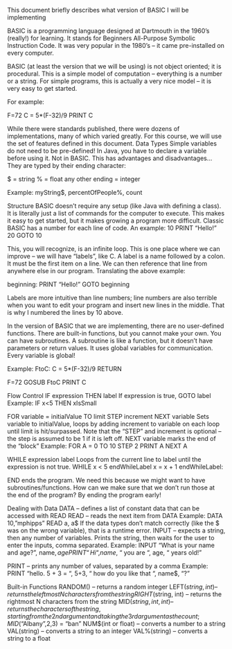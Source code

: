 This document briefly describes what version of BASIC I will be implementing

BASIC is a programming language designed at Dartmouth in the 1960’s (really!) for learning. It stands for Beginners All-Purpose Symbolic Instruction Code. It was very popular in the 1980’s – it came pre-installed on every computer.

BASIC (at least the version that we will be using) is not object oriented; it is procedural. This is a simple model of computation – everything is a number or a string. For simple programs, this is actually a very nice model – it is very easy to get started. 

For example:

F=72
C = 5*(F-32)/9
PRINT C


While there were standards published, there were dozens of implementations, many of which varied greatly. For this course, we will use the set of features defined in this document.
Data Types
Simple variables do not need to be pre-defined! In Java, you have to declare a variable before using it. Not in BASIC. This has advantages and disadvantages…
They are typed by their ending character:

$ = string		% = float		any other ending = integer

Example: myString$, percentOfPeople%, count

Structure
BASIC doesn’t require any setup (like Java with defining a class). It is literally just a list of commands for the computer to execute. This makes it easy to get started, but it makes growing a program more difficult. Classic BASIC has a number for each line of code. An example:
10 PRINT “Hello!”
20 GOTO 10

This, you will recognize, is an infinite loop. This is one place where we can improve – we will have “labels”, like C. A label is a name followed by a colon. It must be the first item on a line. We can then reference that line from anywhere else in our program. Translating the above example:

beginning: PRINT “Hello!”
GOTO beginning

Labels are more intuitive than line numbers; line numbers are also terrible when you want to edit your program and insert new lines in the middle. That is why I numbered the lines by 10 above.

In the version of BASIC that we are implementing, there are no user-defined functions. There are built-in functions, but you cannot make your own. You can have subroutines. A subroutine is like a function, but it doesn’t have parameters or return values. It uses global variables for communication. Every variable is global!

Example:
FtoC: C = 5*(F-32)/9
RETURN


F=72
GOSUB FtoC
PRINT C

Flow Control
IF expression THEN label
	If expression is true, GOTO label
	Example: IF x<5 THEN xIsSmall

FOR variable = initialValue TO limit STEP increment
NEXT variable
	Sets variable to initialValue, loops by adding increment to variable on each loop until limit is hit/surpassed. Note that the “STEP” and increment is optional – the step is assumed to be 1 if it is left off. NEXT variable marks the end of the “block”
	Example:
	FOR A = 0 TO 10 STEP 2
	PRINT A
	NEXT A

WHILE expression label
Loops from the current line to label until the expression is not true.
WHILE x < 5 endWhileLabel
x = x + 1
endWhileLabel: 

END ends the program. We need this because we might want to have subroutines/functions. How can we make sure that we don’t run those at the end of the program? By ending the program early!

Dealing with Data
DATA – defines a list of constant data that can be accessed with READ
READ – reads the next item from DATA
	Example:
	DATA 10,”mphipps”
	READ a, a$
If the data types don’t match correctly (like the $ was on the wrong variable), that is a runtime error.
INPUT – expects a string, then any number of variables. Prints the string, then waits for the user to enter the inputs, comma separated. 
	Example:
	INPUT “What is your name and age?”, name$, age
	PRINT “Hi “, name$, “ you are “, age, “ years old!” 

PRINT – prints any number of values, separated by a comma
	Example:
	PRINT “hello. 5 + 3 = “, 5+3, “ how do you like that “, name$, “?”

Built-in Functions
RANDOM() – returns a random integer
LEFT$(string, int) – returns the leftmost N characters from the string 
RIGHT$(string, int) – returns the rightmost N characters from the string 
MID$(string,int, int) – returns the characters of the string, starting from the 2nd argument and taking the 3rd argument as the count; MID$(“Albany”,2,3) = “ban”
NUM$(int or float) – converts a number to a string
VAL(string) – converts a string to an integer
VAL%(string) – converts a string to a float
